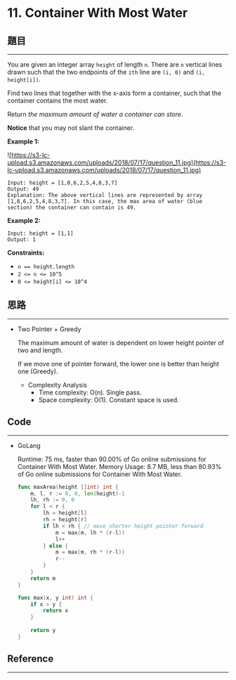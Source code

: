 # 11. Container With Most Water

## 題目

---

You are given an integer array `height` of length `n`. There are `n` vertical lines drawn such that the two endpoints of the `ith` line are `(i, 0)` and `(i, height[i])`.

Find two lines that together with the x-axis form a container, such that the container contains the most water.

Return *the maximum amount of water a container can store*.

**Notice** that you may not slant the container.

**Example 1:**

![https://s3-lc-upload.s3.amazonaws.com/uploads/2018/07/17/question_11.jpg](https://s3-lc-upload.s3.amazonaws.com/uploads/2018/07/17/question_11.jpg)

```
Input: height = [1,8,6,2,5,4,8,3,7]
Output: 49
Explanation: The above vertical lines are represented by array [1,8,6,2,5,4,8,3,7]. In this case, the max area of water (blue section) the container can contain is 49.

```

**Example 2:**

```
Input: height = [1,1]
Output: 1

```

**Constraints:**

- `n == height.length`
- `2 <= n <= 10^5`
- `0 <= height[i] <= 10^4`

## 思路

---

- Two Pointer + Greedy
    
    The maximum amount  of water is dependent on  lower height pointer of two and length.
    
    If we move one of pointer forward, the lower one is better than height one (Greedy).
    
    - Complexity Analysis
        - Time complexity: O(n). Single pass.
        - Space complexity: O(1). Constant space is used.
    

## Code

---

- GoLang
    
    Runtime: 75 ms, faster than 90.00% of Go online submissions for Container With Most Water.
    Memory Usage: 8.7 MB, less than 80.93% of Go online submissions for Container With Most Water.
    
    ```go
    func maxArea(height []int) int {
        m, l, r := 0, 0, len(height)-1
        lh, rh := 0, 0
        for l < r {
            lh = height[l]
            rh = height[r]
            if lh < rh { // move shorter height pointer forward
                m = max(m, lh * (r-l))
                l++
            } else {
                m = max(m, rh * (r-l))
                r--
            }
        }
        return m
    }
    
    func max(x, y int) int {
        if x > y {
            return x
        }
        
        return y
    }
    ```
    

## Reference

---